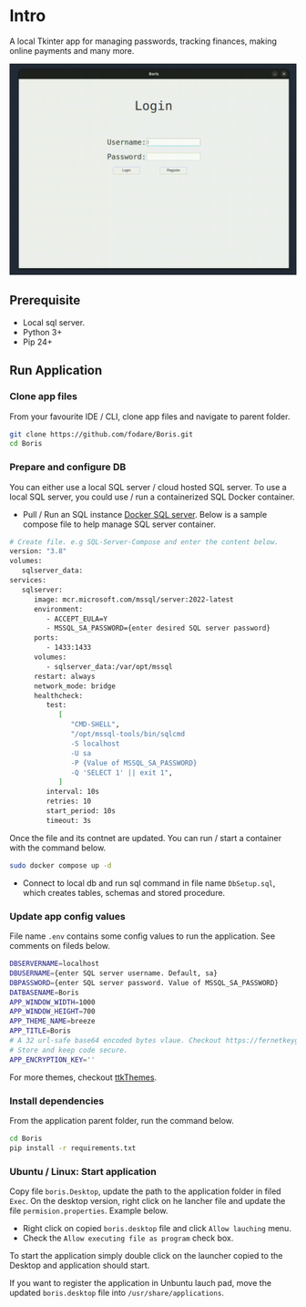 # Intro

A local Tkinter app for managing passwords, tracking finances, making online payments and many more.

![app gif](Boris.gif)

## Prerequisite

- Local sql server.
- Python 3+
- Pip 24+

## Run Application

### Clone app files

From your favourite IDE / CLI, clone app files and navigate to parent folder.

```bash
git clone https://github.com/fodare/Boris.git
cd Boris
```

### Prepare and configure DB

You can either use a local SQL server / cloud hosted SQL server. To use a local SQL server, you could use / run a containerized SQL Docker container.

- Pull / Run an SQL instance [Docker SQL server](https://hub.docker.com/r/microsoft/mssql-server). Below is a sample compose file to help manage SQL server container.

```bash
# Create file. e.g SQL-Server-Compose and enter the content below.
version: "3.8"
volumes:
   sqlserver_data:
services:
   sqlserver:
      image: mcr.microsoft.com/mssql/server:2022-latest
      environment:
         - ACCEPT_EULA=Y
         - MSSQL_SA_PASSWORD={enter desired SQL server password}
      ports:
         - 1433:1433
      volumes:
         - sqlserver_data:/var/opt/mssql
      restart: always
      network_mode: bridge
      healthcheck:
         test:
            [
               "CMD-SHELL",
               "/opt/mssql-tools/bin/sqlcmd 
               -S localhost 
               -U sa 
               -P {Value of MSSQL_SA_PASSWORD} 
               -Q 'SELECT 1' || exit 1",
            ]
         interval: 10s
         retries: 10
         start_period: 10s
         timeout: 3s
```

Once the file and its contnet are updated. You can run / start a container with the command below.

```bash
sudo docker compose up -d
```

- Connect to local db and run sql command in file name `DbSetup.sql`, which creates tables, schemas and stored procedure.

### Update app config values

File name `.env` contains some config values to run the application. See comments on fileds below.

```bash
DBSERVERNAME=localhost
DBUSERNAME={enter SQL server username. Default, sa}
DBPASSWORD={enter SQL server password. Value of MSSQL_SA_PASSWORD}
DATBASENAME=Boris
APP_WINDOW_WIDTH=1000
APP_WINDOW_HEIGHT=700
APP_THEME_NAME=breeze
APP_TITLE=Boris
# A 32 url-safe base64 encoded bytes vlaue. Checkout https://fernetkeygen.com/.
# Store and keep code secure.
APP_ENCRYPTION_KEY=''
```

For more themes, checkout [ttkThemes](https://ttkthemes.readthedocs.io/en/latest/themes.html).

### Install dependencies

From the application parent folder, run the command below.

```bash
cd Boris
pip install -r requirements.txt
```

### Ubuntu / Linux: Start application

Copy file `boris.Desktop`, update the path to the application folder in filed `Exec`. On the desktop version, right click on he lancher file and update the file `permision.properties`. Example below.

- Right click on copied `boris.desktop` file and click `Allow lauching` menu.
- Check the `Allow executing file as program` check box.

To start the application simply double click on the launcher copied to the Desktop and application should start.

If you want to register the application in Unbuntu lauch pad, move the updated `boris.desktop` file into `/usr/share/applications`.

